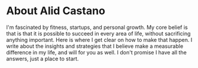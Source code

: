 
# About Alid Castano

I'm fascinated by fitness, startups, and personal growth. My core belief is that is that it is possible to succeed in every area of life, without sacrificing anything important. Here is where I get clear on how to make that happen. I write about the insights and strategies that I believe make a measurable difference in my life, and will for you as well. I don't promise I have all the answers, just a place to start.